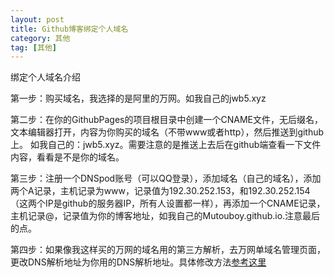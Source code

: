 ```yaml
---
layout: post
title: Github博客绑定个人域名 
category: 其他
tag: [其他]
---
```


绑定个人域名介绍  


第一步：购买域名，我选择的是阿里的万网。如我自己的jwb5.xyz  
  

第二步：在你的GithubPages的项目根目录中创建一个CNAME文件，无后缀名，文本编辑器打开，内容为你购买的域名（不带www或者http），然后推送到github上。 如我自己的：jwb5.xyz。需要注意的是推送上去后在github端查看一下文件内容，看看是不是你的域名。   
  

第三步：注册一个DNSpod账号（可以QQ登录），添加域名（自己的域名），添加两个A记录，主机记录为www，记录值为192.30.252.153，和192.30.252.154（这两个IP是github的服务器IP，所有人设置都一样），再添加一个CNAME记录，主机记录@，记录值为你的博客地址，如我自己的Mutouboy.github.io.注意最后的点。  
  
  
第四步：如果像我这样买的万网的域名用的第三方解析，去万网单域名管理页面，更改DNS解析地址为你用的DNS解析地址。具体修改方法[参考这里](https://support.dnspod.cn/Kb/showarticle/tsid/40/)